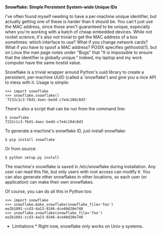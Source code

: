 **Snowflake: Simple Persistent System-wide Unique IDs**

I've often found myself needing to have a per-machine unique identifier, but
actually getting one of these is harder than it should be. You can't just use
the MAC address, since those aren't guaranteed to be unique, especially when
you're working with a batch of cheap embedded devices. While not rocket
science, it's also not trivial to get the MAC address of a box sometimes: which
interface to use? What if you change network cards? What if you have to spoof a
MAC address? POSIX specifies gethostid(1), but on Linux the man page notes
under "Bugs" that "It is impossible to ensure that the identifier is globally
unique." Indeed, my laptop and my work computer have the same hostid value.

Snowflake is a trivial wrapper around Python's uuid library to create a
persistent, per-machine UUID (called a 'snowflake') and give you a nice API to
mess with it. Usage is simple:

    >>> import snowflake
    >>> snowflake.snowflake()
    '7232c1c3-f6d1-4aec-bedd-c7e4c10dc8d3'

There's also a script that can be run from the command line:

    $ snowflake
    7232c1c3-f6d1-4aec-bedd-c7e4c10dc8d3

To generate a machine's snowflake ID, just install snowflake:

    $ pip install snowflake

Or from source:

    $ python setup.py install

The machine's snowflake is saved in /etc/snowflake during installation. Any
user can read this file, but only users with root access can modify it. You can
also generate other snowflakes in other locations, so each user (or
application) can make their own snowflakes.

Of course, you can do all this in Python too:

    >>> import snowflake
    >>> snowflake.make_snowflake(snowflake_file='foo')
    ee2b1891-ccd3-4a23-9246-4ce40d20e740
    >>> snowflake.snowflake(snowflake_file='foo')
    ee2b1891-ccd3-4a23-9246-4ce40d20e740

* Limitations *
Right now, snowflake only works on Unix-y systems.
